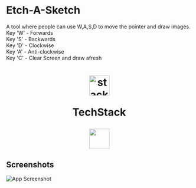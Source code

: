 # Etch-A-Sketch
A tool where people can use W,A,S,D to move the pointer and draw images.<br>
Key 'W' - Forwards<br>
Key 'S' - Backwards<br>
Key 'D' - Clockwise<br>
Key 'A' - Anti-clockwise<br>
Key 'C' - Clear Screen and draw afresh<br>

<h1 align="center">
  <img src="https://ik.imagekit.io/pq7opoglh/GitHub_ReadMe/stack_GjMfbKvDP.svg?ik-sdk-version=javascript-1.4.3&updatedAt=1655143763495" width="55" alt="stacklogo-python" />

 TechStack</h1>

<div align="center"><img width="55" src="https://raw.githubusercontent.com/gilbarbara/logos/master/logos/python.svg"/></div>

## Screenshots
![App Screenshot](https://ik.imagekit.io/pq7opoglh/GitHub_ReadMe/PythonMiniProjects/etch-a-sketch_-E5G1FEgT.png?ik-sdk-version=javascript-1.4.3&updatedAt=1655144735150)
